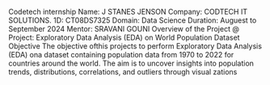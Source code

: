 Codetech internship
Name: J STANES JENSON
Company: CODTECH IT SOLUTIONS.
1D: CT08DS7325
Domain: Data Science
Duration: Auguest to September 2024
Mentor: SRAVANI GOUNI
Overview of the Project
@ Project: Exploratory Data Analysis (EDA) on World Population Dataset
Objective
The objective ofthis projects to perform Exploratory Data Analysis (EDA) ona dataset containing population data
from 1970 to 2022 for countries around the world. The aim is to uncover insights into population trends, distributions,
correlations, and outliers through visual zations
